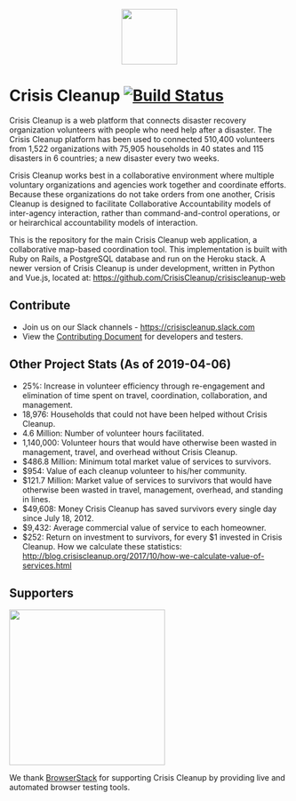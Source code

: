 <p align="center"><a href="https://www.crisiscleanup.org" target="_blank"><img width="100"src="https://www.crisiscleanup.org/assets/ccu-logo-balloons-353e457afd4f92da5df63e398a3688da.png"></a></p>

# Crisis Cleanup [![Build Status](https://circleci.com/gh/CrisisCleanup/crisiscleanup.png?style=shield)](https://circleci.com/gh/crisiscleanup/crisiscleanup)

Crisis Cleanup is a web platform that connects disaster recovery organization volunteers with people who need help after a disaster. The Crisis Cleanup platform has been used to connected 510,400 volunteers from 1,522 organizations with 75,905 households in 40 states and 115 disasters in 6 countries; a new disaster every two weeks.

Crisis Cleanup works best in a collaborative environment where multiple voluntary organizations and agencies work together and coordinate efforts. Because these organizations do not take orders from one another, Crisis Cleanup is designed to facilitate Collaborative Accountability models of inter-agency interaction, rather than command-and-control operations, or or heirarchical accountability models of interaction. 

This is the repository for the main Crisis Cleanup web application, a collaborative map-based coordination tool. This implementation is built with Ruby on Rails, a PostgreSQL database and run on the Heroku stack. A newer version of Crisis Cleanup is under development, written in Python and Vue.js, located at: https://github.com/CrisisCleanup/crisiscleanup-web

## Contribute

- Join us on our Slack channels - https://crisiscleanup.slack.com
- View the [Contributing Document](./CONTRIBUTING.md) for developers and testers.

Other Project Stats (As of 2019-04-06)
-------------

 - 25%: Increase in volunteer efficiency through re-engagement and elimination of time spent on travel, coordination, collaboration, and management.
 - 18,976: Households that could not have been helped without Crisis Cleanup.
 - 4.6 Million: Number of volunteer hours facilitated.
 - 1,140,000: Volunteer hours that would have otherwise been wasted in management, travel, and overhead without Crisis Cleanup.
 - $486.8 Million: Minimum total market value of services to survivors.
 - $954: Value of each cleanup volunteer to his/her community.
 - $121.7 Million: Market value of services to survivors that would have otherwise been wasted in travel, management, overhead, and standing in lines.
 - $49,608: Money Crisis Cleanup has saved survivors every single day since July 18, 2012.
 - $9,432: Average commercial value of service to each homeowner.
 - $252: Return on investment to survivors, for every $1 invested in Crisis Cleanup.
How we calculate these statistics: http://blog.crisiscleanup.org/2017/10/how-we-calculate-value-of-services.html

## Supporters
<img src="http://www.browserstack.com/images/layout/browserstack-logo-600x315.png" width="280"/>

We thank [BrowserStack](http://www.browserstack.com) for supporting Crisis Cleanup by providing live and automated browser testing tools.
